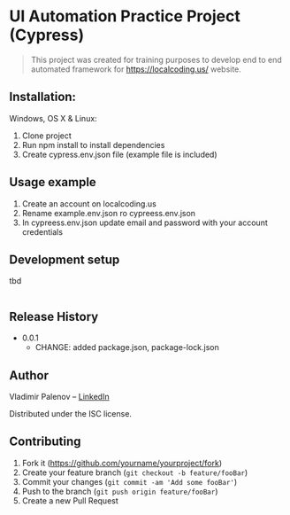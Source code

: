 # UI Automation Practice Project (Cypress)
> This project was created for training purposes to develop end to end automated framework for https://localcoding.us/ website.

## Installation:

Windows, OS X & Linux:


1. Clone project
2. Run npm install to install dependencies
3. Create cypress.env.json file (example file is included)


## Usage example

1. Create an account on localcoding.us 
2. Rename example.env.json ro cypreess.env.json
3. In cypreess.env.json update email and password with your account credentials

## Development setup

tbd

```sh

```

## Release History

* 0.0.1
    * CHANGE: added package.json, package-lock.json

## Author

Vladimir Palenov – [LinkedIn](https://www.linkedin.com/in/vlad-palenov/)

Distributed under the ISC license.

## Contributing

1. Fork it (<https://github.com/yourname/yourproject/fork>)
2. Create your feature branch (`git checkout -b feature/fooBar`)
3. Commit your changes (`git commit -am 'Add some fooBar'`)
4. Push to the branch (`git push origin feature/fooBar`)
5. Create a new Pull Request

